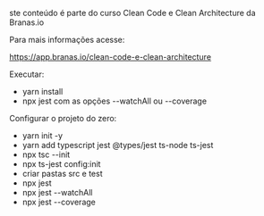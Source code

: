 ste conteúdo é parte do curso Clean Code e Clean Architecture da Branas.io

Para mais informações acesse:

https://app.branas.io/clean-code-e-clean-architecture

Executar:

* yarn install
* npx jest com as opções --watchAll ou --coverage

Configurar o projeto do zero:

* yarn init -y
* yarn add typescript jest @types/jest ts-node ts-jest
* npx tsc --init
* npx ts-jest config:init
* criar pastas src e test
* npx jest
* npx jest --watchAll
* npx jest --coverage
